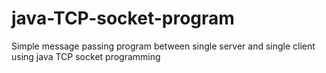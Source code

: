 # java-TCP-socket-program
Simple message passing program between single server and single client using java TCP socket programming

